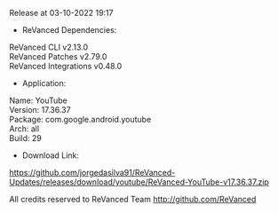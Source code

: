 Release at 03-10-2022 19:17
  
- ReVanced Dependencies:
  
ReVanced CLI v2.13.0  
ReVanced Patches v2.79.0  
ReVanced Integrations v0.48.0  

- Application:
  
Name: YouTube  
Version: 17.36.37  
Package: com.google.android.youtube  
Arch: all  
Build: 29  

- Download Link:
  
https://github.com/jorgedasilva91/ReVanced-Updates/releases/download/youtube/ReVanced-YouTube-v17.36.37.zip  

All credits reserved to ReVanced Team
http://github.com/ReVanced  
